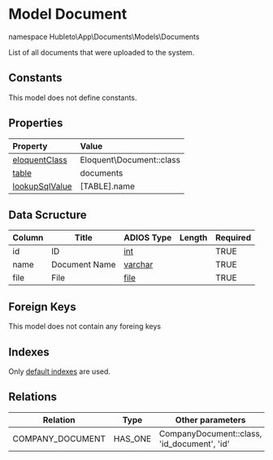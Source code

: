 # Model Document

namespace Hubleto\App\Documents\Models\Documents

List of all documents that were uploaded to the system.

## Constants

This model does not define constants.

## Properties

| Property                                                                                 | Value                    |
| :--------------------------------------------------------------------------------------- | :----------------------- |
| [eloquentClass](https://docs.wai.blue/adios-framework/models/properties#eloquentClass)   | Eloquent\Document::class |
| [table](https://docs.wai.blue/adios-framework/models/properties#table)                   | documents                |
| [lookupSqlValue](https://docs.wai.blue/adios-framework/models/properties#lookupSqlValue) | [TABLE].name             |

## Data Scructure

| Column | Title         | ADIOS Type                                                                 | Length | Required |
| ------ | ------------- | -------------------------------------------------------------------------- | ------ | -------- |
| id     | ID            | [int](https://docs.wai.blue/adios-framework/models/attributes#int)         |        | TRUE     |
| name   | Document Name | [varchar](https://docs.wai.blue/adios-framework/models/attributes#varchar) |        | TRUE     |
| file   | File          | [file](https://docs.wai.blue/adios-framework/models/attributes#file)       |        | TRUE     |

## Foreign Keys

This model does not contain any foreing keys

## Indexes

Only [default indexes](https://docs.wai.blue/adios-framework/default-indexes) are used.

## Relations

| Relation         | Type    | Other parameters                            |
| ---------------- | ------- | ------------------------------------------- |
| COMPANY_DOCUMENT | HAS_ONE | CompanyDocument::class, 'id_document', 'id' |
